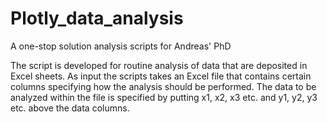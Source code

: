 # Plotly_data_analysis
A one-stop solution analysis scripts for Andreas' PhD

The script is developed for routine analysis of data that are deposited in Excel sheets. As input the scripts takes an Excel file that contains certain columns specifying how the analysis should be performed. The data to be analyzed within the file is specified by putting x1, x2, x3 etc. and y1, y2, y3 etc. above the data columns. 
